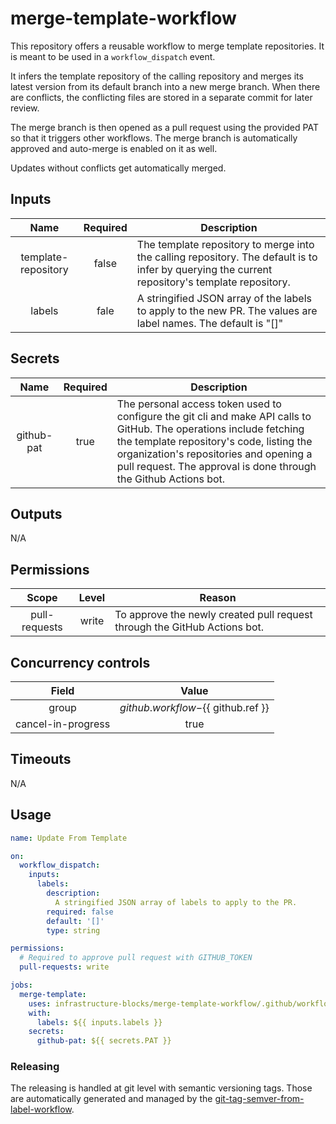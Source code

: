 # merge-template-workflow

This repository offers a reusable workflow to merge template repositories. It is meant to be used in a `workflow_dispatch`
event.

It infers the template repository of the calling repository and merges its latest version from its default
branch into a new merge branch. When there are conflicts, the conflicting files are stored in a separate commit
for later review.

The merge branch is then opened as a pull request using the provided PAT so that it triggers other workflows.
The merge branch is automatically approved and auto-merge is enabled on it as well.

Updates without conflicts get automatically merged.

## Inputs

|        Name         | Required | Description                                                                                                                                     |
|:-------------------:|:--------:|-------------------------------------------------------------------------------------------------------------------------------------------------|
| template-repository |  false   | The template repository to merge into the calling repository. The default is to infer by querying the current repository's template repository. |
|      labels         |  fale    | A stringified JSON array of the labels to apply to the new PR. The values are label names. The default is "[]"                                  | 

## Secrets

|    Name    | Required | Description                                                                                                                                                                                                                                                                    |
|:----------:|:--------:|--------------------------------------------------------------------------------------------------------------------------------------------------------------------------------------------------------------------------------------------------------------------------------|
| github-pat |   true   | The personal access token used to configure the git cli and make API calls to GitHub. The operations include fetching the template repository's code, listing the organization's repositories and opening a pull request. The approval is done through the Github Actions bot. |

## Outputs

N/A

## Permissions

|     Scope     | Level | Reason                                                                    |
|:-------------:|:-----:|---------------------------------------------------------------------------|
| pull-requests | write | To approve the newly created pull request through the GitHub Actions bot. |

## Concurrency controls

|       Field        |                  Value                   |
|:------------------:|:----------------------------------------:|
|       group        | ${{ github.workflow }}-${{ github.ref }} |
| cancel-in-progress |                   true                   |

## Timeouts

N/A

## Usage

```yaml
name: Update From Template

on:
  workflow_dispatch:
    inputs:
      labels:
        description:
          A stringified JSON array of labels to apply to the PR.
        required: false
        default: '[]'
        type: string

permissions:
  # Required to approve pull request with GITHUB_TOKEN
  pull-requests: write

jobs:
  merge-template:
    uses: infrastructure-blocks/merge-template-workflow/.github/workflows/workflow.yml@v1
    with:
      labels: ${{ inputs.labels }}
    secrets:
      github-pat: ${{ secrets.PAT }}
```

### Releasing

The releasing is handled at git level with semantic versioning tags. Those are automatically generated and managed
by the [git-tag-semver-from-label-workflow](https://github.com/infrastructure-blocks/git-tag-semver-from-label-workflow).
